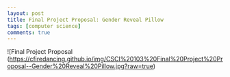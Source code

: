 ```yaml
---
layout: post
title: Final Project Proposal: Gender Reveal Pillow
tags: [computer science]
comments: true
---
```


![Final Project Proposal (https://cfiredancing.github.io/img/CSCI%20103%20Final%20Project%20Proposal--Gender%20Reveal%20Pillow.jpg?raw=true)
